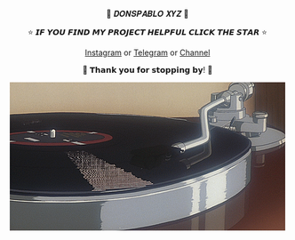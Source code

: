 <p align="center">  🎩 𝑫𝑶𝑵𝑺𝑷𝑨𝑩𝑳𝑶 𝑿𝒀𝒁 🎩

<p align="center">
 ⭐ 𝙄𝙁 𝙔𝙊𝙐 𝙁𝙄𝙉𝘿 𝙈𝙔 𝙋𝙍𝙊𝙅𝙀𝘾𝙏 𝙃𝙀𝙇𝙋𝙁𝙐𝙇 𝘾𝙇𝙄𝘾𝙆 𝙏𝙃𝙀 𝙎𝙏𝘼𝙍 ⭐
</p>
<p align="center">
   <a href="https://instagram.com/dons.ajalah">Instagram</a> or <a href="https://t.me/DodXClaw">Telegram</a> or <a href="https://t.me/airdroptodayreal">Channel</a> 
<p align="center">
🚦 𝗧𝗵𝗮𝗻𝗸 𝘆𝗼𝘂 𝗳𝗼𝗿 𝘀𝘁𝗼𝗽𝗽𝗶𝗻𝗴 𝗯𝘆! 🚦
</p>
<p align="center">
  <img src="https://github.com/DonsPabloXYZ/DonsPabloXYZ/blob/main/dons.gif" alt="Your GIF Description" />
</p>

